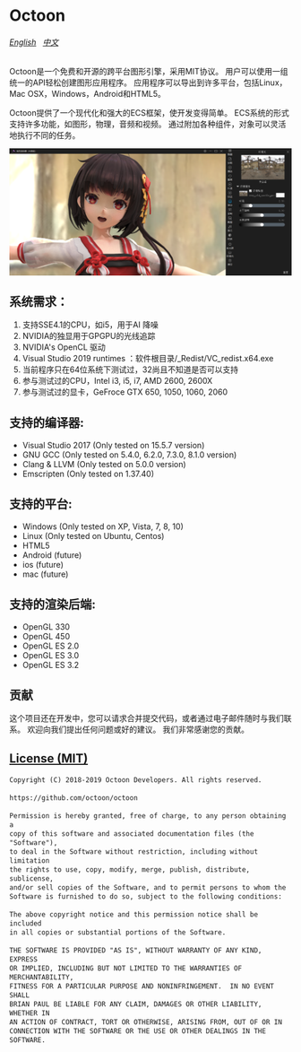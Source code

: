 Octoon
======
###### [English](https://github.com/octoon/octoon/blob/master/README.md) &nbsp; [中文](https://github.com/octoon/octoon/blob/master/README_zh_cn.md)
Octoon是一个免费和开源的跨平台图形引擎，采用MIT协议。 用户可以使用一组统一的API轻松创建图形应用程序。 应用程序可以导出到许多平台，包括Linux，Mac OSX，Windows，Android和HTML5。

Octoon提供了一个现代化和强大的ECS框架，使开发变得简单。 ECS系统的形式支持许多功能，如图形，物理，音频和视频。 通过附加各种组件，对象可以灵活地执行不同的任务。

<img style="vertical-align: top;" src="./screenshot.png" alt="logo">

系统需求：
------
1. 支持SSE4.1的CPU，如i5，用于AI 降噪
2. NVIDIA的独显用于GPGPU的光线追踪 
3. NVIDIA's OpenCL 驱动 
4. Visual Studio 2019 runtimes ：软件根目录/_Redist/VC_redist.x64.exe
5. 当前程序只在64位系统下测试过，32尚且不知道是否可以支持
6. 参与测试过的CPU，Intel i3, i5, i7, AMD 2600, 2600X
7. 参与测试过的显卡，GeFroce GTX 650, 1050, 1060, 2060

支持的编译器:
------
* Visual Studio 2017 (Only tested on 15.5.7 version)
* GNU GCC (Only tested on 5.4.0, 6.2.0, 7.3.0, 8.1.0 version)
* Clang & LLVM (Only tested on 5.0.0 version)
* Emscripten (Only tested on 1.37.40)

支持的平台:
------
* Windows (Only tested on XP, Vista, 7, 8, 10)
* Linux (Only tested on Ubuntu, Centos)
* HTML5
* Android (future)
* ios (future)
* mac (future)

支持的渲染后端:
------
* OpenGL 330
* OpenGL 450
* OpenGL ES 2.0
* OpenGL ES 3.0
* OpenGL ES 3.2

贡献
------
这个项目还在开发中，您可以请求合并提交代码，或者通过电子邮件随时与我们联系。 欢迎向我们提出任何问题或好的建议。 我们非常感谢您的贡献。

[License (MIT)](https://github.com/octoon/octoon/blob/master/LICENSE)
-------------------------------------------------------------------------------
	Copyright (C) 2018-2019 Octoon Developers. All rights reserved.

	https://github.com/octoon/octoon

	Permission is hereby granted, free of charge, to any person obtaining a
	copy of this software and associated documentation files (the "Software"),
	to deal in the Software without restriction, including without limitation
	the rights to use, copy, modify, merge, publish, distribute, sublicense,
	and/or sell copies of the Software, and to permit persons to whom the
	Software is furnished to do so, subject to the following conditions:

	The above copyright notice and this permission notice shall be included
	in all copies or substantial portions of the Software.

	THE SOFTWARE IS PROVIDED "AS IS", WITHOUT WARRANTY OF ANY KIND, EXPRESS
	OR IMPLIED, INCLUDING BUT NOT LIMITED TO THE WARRANTIES OF MERCHANTABILITY,
	FITNESS FOR A PARTICULAR PURPOSE AND NONINFRINGEMENT.  IN NO EVENT SHALL
	BRIAN PAUL BE LIABLE FOR ANY CLAIM, DAMAGES OR OTHER LIABILITY, WHETHER IN
	AN ACTION OF CONTRACT, TORT OR OTHERWISE, ARISING FROM, OUT OF OR IN
	CONNECTION WITH THE SOFTWARE OR THE USE OR OTHER DEALINGS IN THE SOFTWARE.
